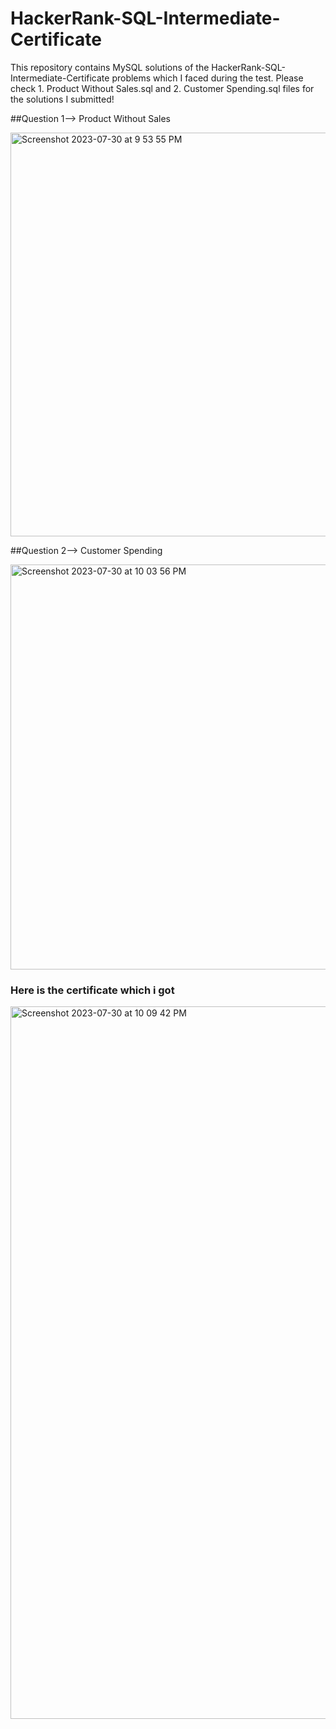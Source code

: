 # HackerRank-SQL-Intermediate-Certificate

This repository contains MySQL solutions of the HackerRank-SQL-Intermediate-Certificate problems which I faced during the test. Please check 1. Product Without Sales.sql and 2. Customer Spending.sql files for the solutions I submitted!


##Question 1--> Product Without Sales

<img width="646" alt="Screenshot 2023-07-30 at 9 53 55 PM" src="https://github.com/badalsingh01/HackerRank-SQL-Intermediate-Certificate/assets/99376974/5931aee5-0746-4697-b4de-03deef6f13ff">


##Question 2--> Customer Spending

<img width="648" alt="Screenshot 2023-07-30 at 10 03 56 PM" src="https://github.com/badalsingh01/HackerRank-SQL-Intermediate-Certificate/assets/99376974/fcc65894-4b87-4362-8523-fd7043a035bc">

### Here is the certificate which i got
<img width="1140" alt="Screenshot 2023-07-30 at 10 09 42 PM" src="https://github.com/badalsingh01/HackerRank-SQL-Intermediate-Certificate/assets/99376974/b6fcc41a-6987-4238-ad4d-3d23b1cd5794">






